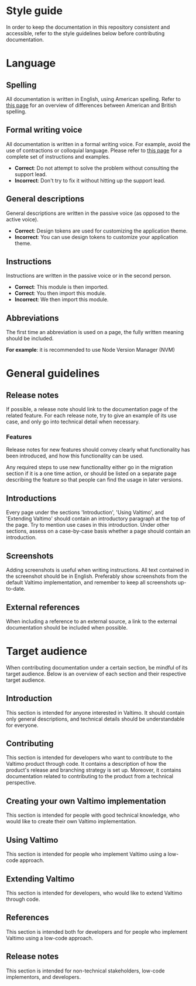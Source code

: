 # Style guide

In order to keep the documentation in this repository consistent and accessible, refer to the style guidelines below
before contributing documentation.

# Language

## Spelling

All documentation is written in English, using American spelling. Refer to [this page](https://www.oxfordinternationalenglish.com/differences-in-british-and-american-spelling/)
for an overview of differences between American and British spelling.

## Formal writing voice

All documentation is written in a formal writing voice. For example, avoid the use of contractions or colloquial
language. Please refer to [this page](http://facultyweb.ivcc.edu/rrambo/tip_formal_writing_voice.htm) for a complete set
of instructions and examples.

* **Correct**: Do not attempt to solve the problem without consulting the support lead.
* **Incorrect**: Don't try to fix it without hitting up the support lead.

## General descriptions

General descriptions are written in the passive voice (as opposed to the active voice).

* **Correct**: Design tokens are used for customizing the application theme.
* **Incorrect**: You can use design tokens to customize your application theme.

## Instructions

Instructions are written in the passive voice or in the second person.

* **Correct**: This module is then imported.
* **Correct**: You then import this module.
* **Incorrect**: We then import this module.

## Abbreviations

The first time an abbreviation is used on a page, the fully written meaning should be included.

**For example**: it is recommended to use Node Version Manager (NVM)

# General guidelines

## Release notes

If possible, a release note should link to the documentation page of the related feature. For each release note, try to
give an example of its use case, and only go into technical detail when necessary.

### Features

Release notes for new features should convey clearly what functionality has been introduced, and how this functionality 
can be used.

Any required steps to use new functionality either go in the migration section if it is a one time action, or should
be listed on a separate page describing the feature so that people can find the usage in later versions.

## Introductions

Every page under the sections 'Introduction', 'Using Valtimo', and 'Extending Valtimo' should contain an introductory
paragraph at the top of the page. Try to mention use cases in this introduction. Under other sections, assess on a
case-by-case basis whether a page should contain an introduction.

## Screenshots

Adding screenshots is useful when writing instructions. All text contained in the screenshot should be in English.
Preferably show screenshots from the default Valtimo implementation, and remember to keep all screenshots up-to-date.

## External references

When including a reference to an external source, a link to the external documentation should be included when possible.

# Target audience

When contributing documentation under a certain section, be mindful of its target audience. Below is an overview of each
section and their respective target audience.

## Introduction

This section is intended for anyone interested in Valtimo. It should contain only general descriptions, and technical
details should be understandable for everyone.

## Contributing

This section is intended for developers who want to contribute to the Valtimo product through code. It contains
a description of how the product's release and branching strategy is set up. Moreover, it contains documentation
related to contributing to the product from a technical perspective.

## Creating your own Valtimo implementation

This section is intended for people with good technical knowledge, who would like to create their own Valtimo 
implementation.

## Using Valtimo

This section is intended for people who implement Valtimo using a low-code approach.

## Extending Valtimo

This section is intended for developers, who would like to extend Valtimo through code.

## References

This section is intended both for developers and for people who implement Valtimo using a low-code
approach.

## Release notes

This section is intended for non-technical stakeholders, low-code implementors, and developers.

